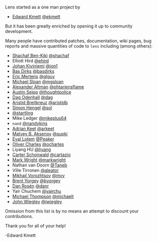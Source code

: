 Lens started as a one man project by

* [Edward Kmett](mailto:ekmett@gmail.com) [@ekmett](http://github.com/ekmett)

But it has been greatly enriched by opening it up to community development.

Many people have contributed patches, documentation, wiki pages, bug reports and massive quantities of code to `lens` including (among others):

* [Shachaf Ben-Kiki](mailto:shachaf@gmail.com) [@shachaf](http://github.com/shachaf)
* Elliott Hird [@ehird](http://github.com/ehird)
* [Johan Kiviniemi](mailto:lens@johan.kiviniemi.name) [@ion1](http://github.com/ion1)
* [Bas Dirks](mailto:ik@basdirks.eu) [@basdirks](http://github.com/basdirks)
* [Eric Mertens](mailto:emertens@gmail.com) [@glguy](http://github.com/glguy)
* [Michael Sloan](mailto:mgsloan@gmail.com) [@mgsloan](http://github.com/mgsloan)
* [Alexander Altman](mailto:alexanderaltman@me.com) [@phtariensflame](http://github.com/phtariensflame)
* [Austin Seipp](mailto:mad.one@gmail.com) [@thoughtpolice](http://github.com/thoughtpolice)
* [Dag Odenhall](mailto:dag.odenhall@gmail.com) [@dag](http://github.com/dag)
* [Aristid Breitkreuz](mailto:aristidb+lens@gmail.com) [@aristidb](http://github.com/aristidb)
* [Simon Hengel](mailto:sol@typeful.net) [@sol](http://github.com/sol)
* [@startling](http://github.com/startling)
* Mike Ledger [@mikeplus64](http://github.com/mikeplus64)
* `nand` [@nandykins](http://github.com/nandykins)
* [Adrian Keet](mailto:arkeet@gmail.com) [@arkeet](http://github.com/arkeet)
* [Matvey B. Aksenov](mailto:matvey.aksenov@gmail.com) [@supki](http://github.com/supki)
* [Eyal Lotem](mailto:eyal.lotem+github@gmail.com) [@Peaker](http://github.com/Peaker)
* [Oliver Charles](mailto:ollie@ocharles.org.uk) [@ocharles](http://github.com/ocharles)
* Liyang HU [@liyang](http://github.com/liyang)
* [Carter Schonwald](mailto:carter.schonwald@gmail.com) [@cartazio](http://github.com/cartazio)
* [Mark Wright](mailto:gienah@gentoo.org) [@markwright](http://github.com/markwright)
* Nathan van Doorn [@Taneb](http://github.com/Taneb)
* Ville Tirronen [@aleator](http://github.com/aleator)
* [Mikhail Vorozhtsov](mailto:mikhail.vorozhtsov@gmail.com) [@mvv](http://github.com/mvv)
* [Brent Yorgey](mailto:byorgey@gmail.com) [@byorgey](http://github.com/byorgey)
* [Dan Rosén](mailto:danr@fripost.org) [@danr](http://github.com/danr)
* Yair Chuchem [@yairchu](http://github.com/yairchu)
* [Michael Thompson](mailto:what_is_it_to_do_anything@yahoo.com) [@michaelt](http://github.com/michaelt)
* [John Wiegley](mailto:johnw@newartisans.com) [@jwiegley](http://github.com/jwiegley)

Omission from this list is by no means an attempt to discount your contributions.

Thank you for all of your help!

-Edward Kmett
